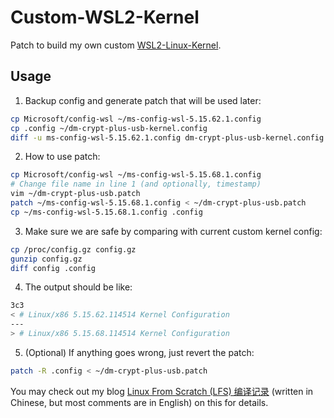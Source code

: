 # Custom-WSL2-Kernel
Patch to build my own custom [WSL2-Linux-Kernel](https://github.com/microsoft/WSL2-Linux-Kernel).

## Usage

1. Backup config and generate patch that will be used later:

```sh
cp Microsoft/config-wsl ~/ms-config-wsl-5.15.62.1.config
cp .config ~/dm-crypt-plus-usb-kernel.config
diff -u ms-config-wsl-5.15.62.1.config dm-crypt-plus-usb-kernel.config > ~/dm-crypt-plus-usb.patch
```

2. How to use patch:

```sh
cp Microsoft/config-wsl ~/ms-config-wsl-5.15.68.1.config
# Change file name in line 1 (and optionally, timestamp)
vim ~/dm-crypt-plus-usb.patch
patch ~/ms-config-wsl-5.15.68.1.config < ~/dm-crypt-plus-usb.patch
cp ~/ms-config-wsl-5.15.68.1.config .config
```

3. Make sure we are safe by comparing with current custom kernel config:

```sh
cp /proc/config.gz config.gz
gunzip config.gz
diff config .config
```

4. The output should be like:

```sh
3c3
< # Linux/x86 5.15.62.114514 Kernel Configuration
---
> # Linux/x86 5.15.68.114514 Kernel Configuration
```

5. (Optional) If anything goes wrong, just revert the patch:

```sh
patch -R .config < ~/dm-crypt-plus-usb.patch
```

You may check out my blog 
[Linux From Scratch (LFS) 编译记录](https://blog.vinfall.com/posts/2022/lfs)
(written in Chinese, but most comments are in English) on this for details.
